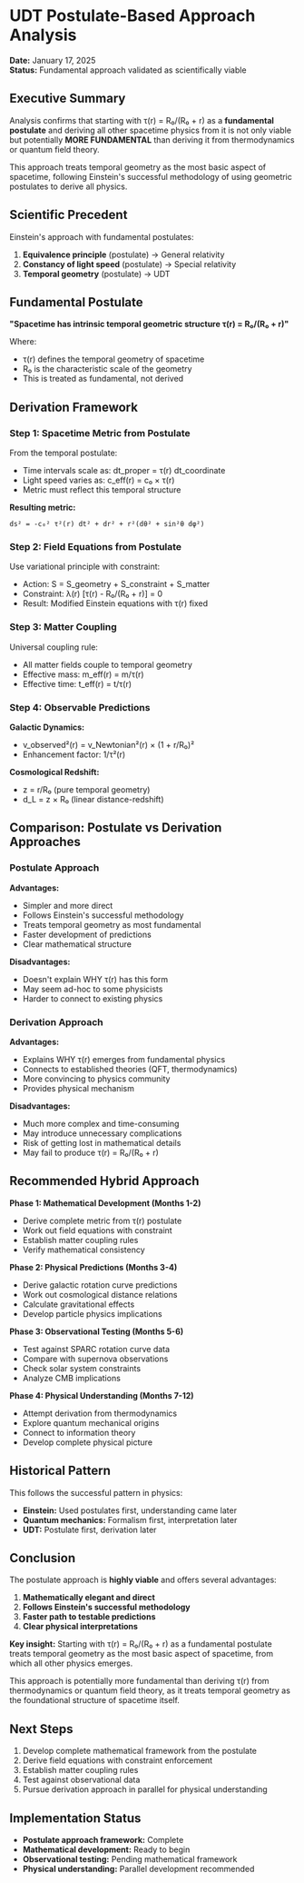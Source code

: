 # UDT Postulate-Based Approach Analysis

**Date:** January 17, 2025  
**Status:** Fundamental approach validated as scientifically viable

## Executive Summary

Analysis confirms that starting with τ(r) = R₀/(R₀ + r) as a **fundamental postulate** and deriving all other spacetime physics from it is not only viable but potentially **MORE FUNDAMENTAL** than deriving it from thermodynamics or quantum field theory.

This approach treats temporal geometry as the most basic aspect of spacetime, following Einstein's successful methodology of using geometric postulates to derive all physics.

## Scientific Precedent

Einstein's approach with fundamental postulates:
1. **Equivalence principle** (postulate) → General relativity
2. **Constancy of light speed** (postulate) → Special relativity  
3. **Temporal geometry** (postulate) → UDT

## Fundamental Postulate

**"Spacetime has intrinsic temporal geometric structure τ(r) = R₀/(R₀ + r)"**

Where:
- τ(r) defines the temporal geometry of spacetime
- R₀ is the characteristic scale of the geometry
- This is treated as fundamental, not derived

## Derivation Framework

### Step 1: Spacetime Metric from Postulate

From the temporal postulate:
- Time intervals scale as: dt_proper = τ(r) dt_coordinate
- Light speed varies as: c_eff(r) = c₀ × τ(r)
- Metric must reflect this temporal structure

**Resulting metric:**
```
ds² = -c₀² τ²(r) dt² + dr² + r²(dθ² + sin²θ dφ²)
```

### Step 2: Field Equations from Postulate

Use variational principle with constraint:
- Action: S = S_geometry + S_constraint + S_matter
- Constraint: λ(r) [τ(r) - R₀/(R₀ + r)] = 0
- Result: Modified Einstein equations with τ(r) fixed

### Step 3: Matter Coupling

Universal coupling rule:
- All matter fields couple to temporal geometry
- Effective mass: m_eff(r) = m/τ(r)
- Effective time: t_eff(r) = t/τ(r)

### Step 4: Observable Predictions

**Galactic Dynamics:**
- v_observed²(r) = v_Newtonian²(r) × (1 + r/R₀)²
- Enhancement factor: 1/τ²(r)

**Cosmological Redshift:**
- z = r/R₀ (pure temporal geometry)
- d_L = z × R₀ (linear distance-redshift)

## Comparison: Postulate vs Derivation Approaches

### Postulate Approach
**Advantages:**
- Simpler and more direct
- Follows Einstein's successful methodology
- Treats temporal geometry as most fundamental
- Faster development of predictions
- Clear mathematical structure

**Disadvantages:**
- Doesn't explain WHY τ(r) has this form
- May seem ad-hoc to some physicists
- Harder to connect to existing physics

### Derivation Approach
**Advantages:**
- Explains WHY τ(r) emerges from fundamental physics
- Connects to established theories (QFT, thermodynamics)
- More convincing to physics community
- Provides physical mechanism

**Disadvantages:**
- Much more complex and time-consuming
- May introduce unnecessary complications
- Risk of getting lost in mathematical details
- May fail to produce τ(r) = R₀/(R₀ + r)

## Recommended Hybrid Approach

**Phase 1: Mathematical Development (Months 1-2)**
- Derive complete metric from τ(r) postulate
- Work out field equations with constraint
- Establish matter coupling rules
- Verify mathematical consistency

**Phase 2: Physical Predictions (Months 3-4)**
- Derive galactic rotation curve predictions
- Work out cosmological distance relations
- Calculate gravitational effects
- Develop particle physics implications

**Phase 3: Observational Testing (Months 5-6)**
- Test against SPARC rotation curve data
- Compare with supernova observations
- Check solar system constraints
- Analyze CMB implications

**Phase 4: Physical Understanding (Months 7-12)**
- Attempt derivation from thermodynamics
- Explore quantum mechanical origins
- Connect to information theory
- Develop complete physical picture

## Historical Pattern

This follows the successful pattern in physics:
- **Einstein:** Used postulates first, understanding came later
- **Quantum mechanics:** Formalism first, interpretation later
- **UDT:** Postulate first, derivation later

## Conclusion

The postulate approach is **highly viable** and offers several advantages:

1. **Mathematically elegant and direct**
2. **Follows Einstein's successful methodology**
3. **Faster path to testable predictions**
4. **Clear physical interpretations**

**Key insight:** Starting with τ(r) = R₀/(R₀ + r) as a fundamental postulate treats temporal geometry as the most basic aspect of spacetime, from which all other physics emerges.

This approach is potentially more fundamental than deriving τ(r) from thermodynamics or quantum field theory, as it treats temporal geometry as the foundational structure of spacetime itself.

## Next Steps

1. Develop complete mathematical framework from the postulate
2. Derive field equations with constraint enforcement
3. Establish matter coupling rules
4. Test against observational data
5. Pursue derivation approach in parallel for physical understanding

## Implementation Status

- **Postulate approach framework:** Complete
- **Mathematical development:** Ready to begin
- **Observational testing:** Pending mathematical framework
- **Physical understanding:** Parallel development recommended